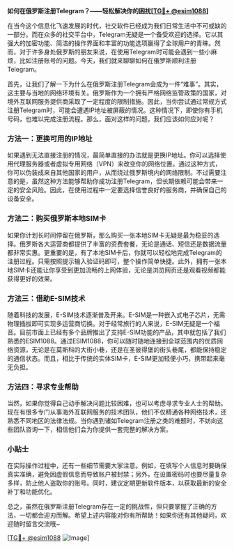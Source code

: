 **如何在俄罗斯注册Telegram？——轻松解决你的困扰[[TG💪+ @esim1088](https://t.me/s/esim1088)]**

在当今这个信息化飞速发展的时代，社交软件已经成为我们日常生活中不可或缺的一部分。而在众多的社交平台中，Telegram无疑是一个备受欢迎的选择。它以其强大的加密功能、简洁的操作界面和丰富的功能选项赢得了全球用户的青睐。然而，对于许多身处俄罗斯的朋友来说，在使用Telegram时可能会遇到一些小麻烦，比如注册账号的问题。今天，我们就来聊聊如何在俄罗斯顺利注册Telegram。

首先，让我们了解一下为什么在俄罗斯注册Telegram会成为一件“难事”。其实，这主要与当地的网络环境有关。俄罗斯作为一个拥有严格网络监管政策的国家，对境外互联网服务提供商采取了一定程度的限制措施。因此，当你尝试通过常规方式注册Telegram时，可能会遭遇IP地址被屏蔽的情况。这种情况下，即使你有手机号码，也难以完成注册流程。那么，面对这样的问题，我们应该如何应对呢？

### 方法一：更换可用的IP地址

如果遇到无法直接注册的情况，最简单直接的办法就是更换IP地址。你可以选择使用代理服务器或者虚拟专用网络（VPN）来改变你的网络位置。通过这种方式，你可以伪装成来自其他国家的用户，从而绕过俄罗斯境内的网络限制。不过需要注意的是，虽然这种方法能够帮助你成功注册Telegram，但长期依赖可能会带来一定的安全风险。因此，在使用过程中一定要选择信誉良好的服务商，并确保自己的设备安全。

### 方法二：购买俄罗斯本地SIM卡

如果你计划长时间停留在俄罗斯，那么购买一张本地SIM卡无疑是最为稳妥的选择。俄罗斯各大运营商都提供了丰富的资费套餐，无论是通话、短信还是数据流量都非常实惠。更重要的是，有了本地SIM卡后，你就可以轻松地完成Telegram的注册过程。只需按照提示输入验证码即可，整个操作简单快捷。此外，拥有一张本地SIM卡还能让你享受到更加流畅的上网体验，无论是浏览网页还是观看视频都能获得更好的效果。

### 方法三：借助E-SIM技术

随着科技的发展，E-SIM技术逐渐普及开来。E-SIM是一种嵌入式电子芯片，无需物理插拔即可实现多运营商切换。对于经常旅行的人来说，E-SIM无疑是一个福音。目前市面上已经有多个品牌推出了支持E-SIM功能的产品，其中就包括了我们熟悉的ESIM1088。通过ESIM1088，你可以随时随地连接到全球范围内的优质网络资源，无论是在莫斯科的大街小巷，还是在圣彼得堡的街头巷尾，都能保持稳定的通信状态。而且，相比于传统的实体SIM卡，E-SIM更加轻便小巧，携带起来毫无负担。

### 方法四：寻求专业帮助

当然，如果你觉得自己动手解决问题比较困难，也可以考虑寻求专业人士的帮助。现在有很多专门从事海外互联网服务的技术团队，他们不仅精通各种网络技术，还熟悉不同地区的法律法规。当你遇到诸如Telegram注册之类的难题时，不妨向这些团队咨询一下，相信他们会为你提供一套完整的解决方案。

### 小贴士

在实际操作过程中，还有一些细节需要大家注意。例如，在填写个人信息时要确保真实准确，避免因虚假信息而导致账户被封禁；另外，在设置密码时也要尽量复杂多样，防止他人盗取你的账号。同时，建议定期更新软件版本，以获取最新的安全补丁和功能优化。

总之，虽然在俄罗斯注册Telegram存在一定的挑战性，但只要掌握了正确的方法，一切都会迎刃而解。希望上述内容能对你有所帮助！如果你还有其他疑问，欢迎随时留言交流哦~ 

[[TG💪+ @esim1088](https://t.me/s/esim1088) ![Image](https://i.postimg.cc/4NQfJmqS/Snipaste-2025-05-13-00-14-12.png)]